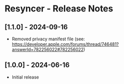 # Resyncer - Release Notes

## [1.1.0] - 2024-09-16
- Removed privacy manifest file (see: https://developer.apple.com/forums/thread/746481?answerId=782256022#782256022)

## [1.0.0] - 2024-06-16
- Initial release
